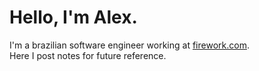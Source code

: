 # Hello, I'm Alex.

I'm a brazilian software engineer working at [firework.com](https://firework.com).  
Here I post notes for future reference.
